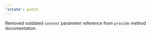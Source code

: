 ```yaml
---
'xstate': patch
---
```


Removed outdated `context` parameter reference from `provide` method documentation.
